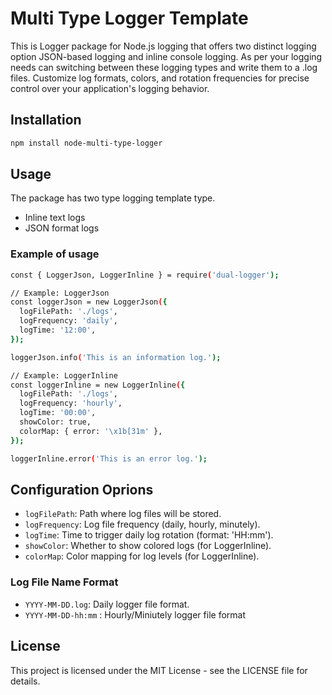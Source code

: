 # Multi Type Logger Template
This is Logger package for Node.js logging that offers two distinct logging option JSON-based logging and inline console logging. As per your logging needs can switching between these logging types and write them to a .log files. Customize log formats, colors, and rotation frequencies for precise control over your application's logging behavior.

## Installation
```bash
npm install node-multi-type-logger
```
## Usage
The package has two type logging template type.
- Inline text logs
- JSON format logs

### Example of usage
```bash
const { LoggerJson, LoggerInline } = require('dual-logger');

// Example: LoggerJson
const loggerJson = new LoggerJson({
  logFilePath: './logs',
  logFrequency: 'daily',
  logTime: '12:00',
});

loggerJson.info('This is an information log.');

// Example: LoggerInline
const loggerInline = new LoggerInline({
  logFilePath: './logs',
  logFrequency: 'hourly',
  logTime: '00:00',
  showColor: true,
  colorMap: { error: '\x1b[31m' },
});

loggerInline.error('This is an error log.');
```
## Configuration Oprions
- `logFilePath`: Path where log files will be stored.
- `logFrequency`: Log file frequency (daily, hourly, minutely).
- `logTime`: Time to trigger daily log rotation (format: 'HH:mm').
- `showColor`: Whether to show colored logs (for LoggerInline).
- `colorMap`: Color mapping for log levels (for LoggerInline).

### Log File Name Format
- `YYYY-MM-DD.log`: Daily logger file format.
- `YYYY-MM-DD-hh:mm` : Hourly/Miniutely logger file format

## License
This project is licensed under the MIT License - see the LICENSE file for details.
